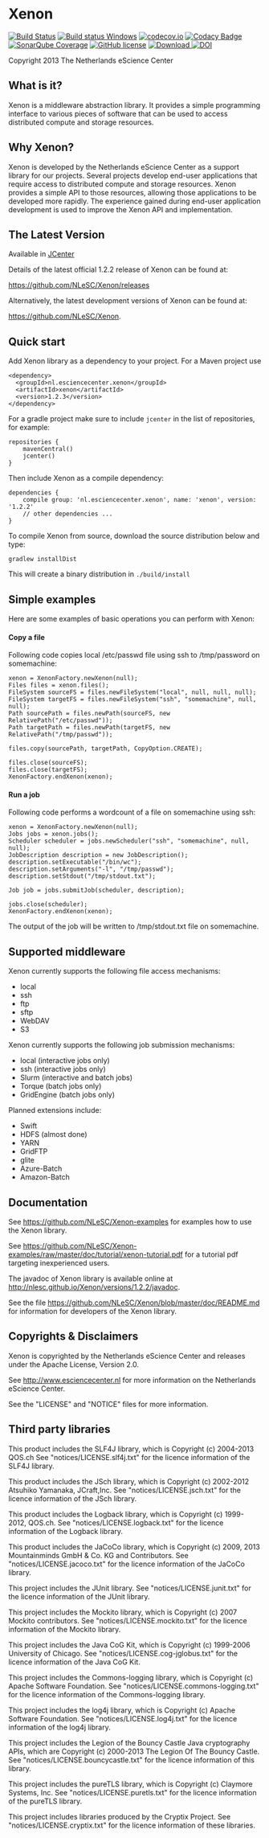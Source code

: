 
Xenon
=====

[![Build Status](https://travis-ci.org/NLeSC/Xenon.svg?branch=develop)](https://travis-ci.org/NLeSC/Xenon)
[![Build status Windows](https://ci.appveyor.com/api/projects/status/h4l4wn158db23kuf?svg=true)](https://ci.appveyor.com/project/NLeSC/xenon)
[![codecov.io](https://codecov.io/github/NLeSC/Xenon/coverage.svg?branch=master)](https://codecov.io/github/NLeSC/Xenon?branch=master)
[![Codacy Badge](https://api.codacy.com/project/badge/457da68977d1406c9ea93d340720d340)](https://www.codacy.com/app/NLeSC/Xenon)
[![SonarQube Coverage](https://sonarqube.com/api/badges/measure?key=nlesc%3AXenon&metric=coverage)](https://sonarqube.com/component_measures/domain/Coverage?id=nlesc%3AXenon)
[![GitHub license](https://img.shields.io/badge/license-Apache--2.0%20-blue.svg)](https://github.com/NLeSC/Xenon/blob/master/LICENSE)
[![Download](https://api.bintray.com/packages/nlesc/xenon/xenon/images/download.svg) ](https://bintray.com/nlesc/xenon/xenon/_latestVersion)
[![DOI](https://zenodo.org/badge/9236864.svg)](https://zenodo.org/badge/latestdoi/9236864)

Copyright 2013 The Netherlands eScience Center

What is it?
-----------

Xenon is a middleware abstraction library. It provides a simple
programming interface to various pieces of software that can be used
to access distributed compute and storage resources.

Why Xenon?
----------

Xenon is developed by the Netherlands eScience Center as a support
library for our projects. Several projects develop end-user
applications that require access to distributed compute and storage
resources. Xenon provides a simple API to those resources, allowing
those applications to be developed more rapidly. The experience
gained during end-user application development is used to improve
the Xenon API and implementation.

The Latest Version
------------------

Available in [JCenter](https://bintray.com/bintray/jcenter?filterByPkgName=xenon)

Details of the latest official 1.2.2 release of Xenon can be found at:

<https://github.com/NLeSC/Xenon/releases>

Alternatively, the latest development versions of Xenon can be found at:

<https://github.com/NLeSC/Xenon>.

Quick start
-----------

Add Xenon library as a dependency to your project. For a Maven project use
```
<dependency>
  <groupId>nl.esciencecenter.xenon</groupId>
  <artifactId>xenon</artifactId>
  <version>1.2.3</version>
</dependency>
```
For a gradle project make sure to include `jcenter` in the list of repositories, for example:
```
repositories {
    mavenCentral()
    jcenter()
}
```
Then include Xenon as a compile dependency:
```
dependencies {
    compile group: 'nl.esciencecenter.xenon', name: 'xenon', version: '1.2.2'
    // other dependencies ...
}
``` 
To compile Xenon from source, download the source distribution below and type:
```
gradlew installDist
```
This will create a binary distribution in `./build/install`

Simple examples
---------------

Here are some examples of basic operations you can perform with Xenon: 

#### Copy a file

Following code copies local /etc/passwd file using ssh to /tmp/password on somemachine:
```
xenon = XenonFactory.newXenon(null);
Files files = xenon.files();
FileSystem sourceFS = files.newFileSystem("local", null, null, null);
FileSystem targetFS = files.newFileSystem("ssh", "somemachine", null, null);
Path sourcePath = files.newPath(sourceFS, new RelativePath("/etc/passwd"));
Path targetPath = files.newPath(targetFS, new RelativePath("/tmp/passwd"));

files.copy(sourcePath, targetPath, CopyOption.CREATE);

files.close(sourceFS);
files.close(targetFS);
XenonFactory.endXenon(xenon);
```

#### Run a job

Following code performs a wordcount of a file on somemachine using ssh:  
```
xenon = XenonFactory.newXenon(null);
Jobs jobs = xenon.jobs();
Scheduler scheduler = jobs.newScheduler("ssh", "somemachine", null, null);
JobDescription description = new JobDescription();
description.setExecutable("/bin/wc");
description.setArguments("-l", "/tmp/passwd");
description.setStdout("/tmp/stdout.txt");

Job job = jobs.submitJob(scheduler, description);

jobs.close(scheduler);
XenonFactory.endXenon(xenon);
```
The output of the job will be written to /tmp/stdout.txt file on somemachine.

Supported middleware
--------------------

Xenon currently supports the following file access mechanisms:
- local
- ssh
- ftp
- sftp 
- WebDAV
- S3

Xenon currently supports the following job submission mechanisms:
- local (interactive jobs only)
- ssh (interactive jobs only)
- Slurm (interactive and batch jobs)
- Torque (batch jobs only)  
- GridEngine (batch jobs only)

Planned extensions include: 
- Swift
- HDFS (almost done)
- YARN
- GridFTP
- glite
- Azure-Batch
- Amazon-Batch

Documentation
-------------

See <https://github.com/NLeSC/Xenon-examples> for examples how to use the Xenon library.

See <https://github.com/NLeSC/Xenon-examples/raw/master/doc/tutorial/xenon-tutorial.pdf> for a tutorial pdf targeting inexperienced users.

The javadoc of Xenon library is available online at <http://nlesc.github.io/Xenon/versions/1.2.2/javadoc>.

See the file <https://github.com/NLeSC/Xenon/blob/master/doc/README.md> for information for developers of the Xenon library.

Copyrights & Disclaimers
------------------------

Xenon is copyrighted by the Netherlands eScience Center and
releases under the Apache License, Version 2.0.

See <http://www.esciencecenter.nl> for more information on the
Netherlands eScience Center.

See the "LICENSE" and "NOTICE" files for more information.

Third party libraries
---------------------

This product includes the SLF4J library, which is Copyright
(c) 2004-2013 QOS.ch See "notices/LICENSE.slf4j.txt" for the licence
information of the SLF4J library.

This product includes the JSch library, which is Copyright
(c) 2002-2012 Atsuhiko Yamanaka, JCraft,Inc.
See "notices/LICENSE.jsch.txt" for the licence information of the
JSch library.

This product includes the Logback library, which is Copyright
(c) 1999-2012, QOS.ch. See "notices/LICENSE.logback.txt" for the
licence information of the Logback library.

This product includes the JaCoCo library, which is Copyright
(c) 2009, 2013 Mountainminds GmbH & Co. KG and Contributors. See
"notices/LICENSE.jacoco.txt" for the licence information of the
JaCoCo library.

This project includes the JUnit library.
See "notices/LICENSE.junit.txt" for the licence information of the
JUnit library.

This project includes the Mockito library, which is Copyright
(c) 2007 Mockito contributors. See "notices/LICENSE.mockito.txt"
for the licence information of the Mockito library.

This project includes the Java CoG Kit, which is Copyright (c) 1999-2006
University of Chicago. See "notices/LICENSE.cog-jglobus.txt" for the
licence information of the Java CoG Kit.

This project includes the Commons-logging library, which is Copyright (c)
Apache Software Foundation. See "notices/LICENSE.commons-logging.txt"
for the licence information of the Commons-logging library.

This project includes the log4j library, which is Copyright (c) Apache
Software Foundation. See "notices/LICENSE.log4j.txt" for the licence
information of the log4j library.

This project includes the Legion of the Bouncy Castle Java cryptography
APIs, which are Copyright (c) 2000-2013 The Legion Of The Bouncy Castle.
See "notices/LICENSE.bouncycastle.txt" for the licence information of this
library.

This project includes the pureTLS library, which is Copyright (c) Claymore
Systems, Inc. See "notices/LICENSE.puretls.txt" for the licence information
of the pureTLS library.

This project includes libraries produced by the Cryptix Project. See
"notices/LICENSE.cryptix.txt" for the licence information of these libraries.
